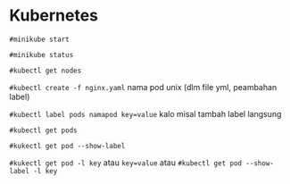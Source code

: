 # Kubernetes
`#minikube start`

`#minikube status`

`#kubectl get nodes`

`#kubectl create -f nginx.yaml` nama pod unix (dlm file yml, peambahan label)

`#kubectl label pods namapod key=value` kalo misal tambah label langsung

`#kubectl get pods`

`#kukectl get pod --show-label`

`#kukectl get pod -l key` atau `key=value` atau `#kubectl get pod --show-label -l key`